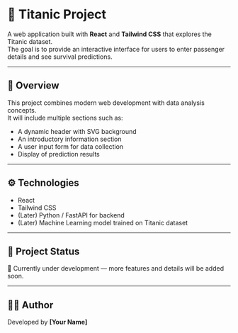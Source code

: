 # 🚢 Titanic Project

A web application built with **React** and **Tailwind CSS** that explores the Titanic dataset.  
The goal is to provide an interactive interface for users to enter passenger details and see survival predictions.

---

## 🧠 Overview
This project combines modern web development with data analysis concepts.  
It will include multiple sections such as:
- A dynamic header with SVG background  
- An introductory information section  
- A user input form for data collection  
- Display of prediction results

---

## ⚙️ Technologies
- React  
- Tailwind CSS  
- (Later) Python / FastAPI for backend  
- (Later) Machine Learning model trained on Titanic dataset

---

## 🧩 Project Status
🚧 Currently under development — more features and details will be added soon.

---

## 👨‍💻 Author
Developed by **[Your Name]**